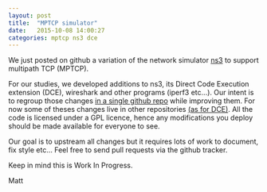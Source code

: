 ```yaml
---
layout: post
title:  "MPTCP simulator"
date:   2015-10-08 14:00:27
categories: mptcp ns3 dce
---
```

We just posted on github a variation of the network simulator [ns3][ns3] to support multipath TCP (MPTCP).

For our studies, we developed additions to ns3, its Direct Code Execution extension (DCE), wireshark and other programs (iperf3 etc...).
Our intent is to regroup those changes [in a single github repo][mptcp-ns3] while improving them. For now some of theses changes live in other repositories [(as for DCE)][mptcp-dce].
All the code is licensed under a GPL licence, hence any modifications you deploy should be made available for everyone to see.

Our goal is to upstream all changes but it requires lots of work to document, fix style etc...
Feel free to send pull requests via the github tracker.

Keep in mind this is Work In Progress.

Matt

[ns3]:      http://www.nsnam.org
[mptcp-ns3]:   https://github.com/lip6-mptcp/ns3mptcp
[mptcp-dce]: https://github.com/teto/ns-3-dce/tree/mptcp_tests
